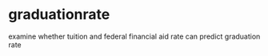 # graduationrate
examine whether tuition and federal financial aid rate can predict graduation rate
